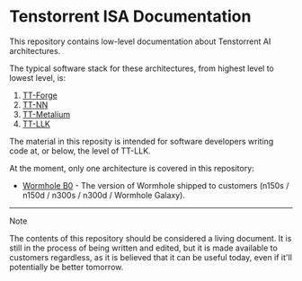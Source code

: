 # Tenstorrent ISA Documentation

This repository contains low-level documentation about Tenstorrent AI architectures.

The typical software stack for these architectures, from highest level to lowest level, is:
1. [TT-Forge](https://github.com/tenstorrent/tt-forge/)
2. [TT-NN](https://github.com/tenstorrent/tt-metal/?tab=readme-ov-file#buy-hardware--install--discord--join-us)
3. [TT-Metalium](https://github.com/tenstorrent/tt-metal/?tab=readme-ov-file#user-content-programming-guide--api-reference)
4. [TT-LLK](https://github.com/tenstorrent/tt-llk/)

The material in this reposity is intended for software developers writing code at, or below, the level of TT-LLK.

At the moment, only one architecture is covered in this repository:
* [Wormhole B0](WormholeB0/README.md) - The version of Wormhole shipped to customers (n150s / n150d / n300s / n300d / Wormhole Galaxy).

-----

> [!NOTE]
> The contents of this repository should be considered a living document. It is still in the process of being written and edited, but it is made available to customers regardless, as it is believed that it can be useful today, even if it'll potentially be better tomorrow.
